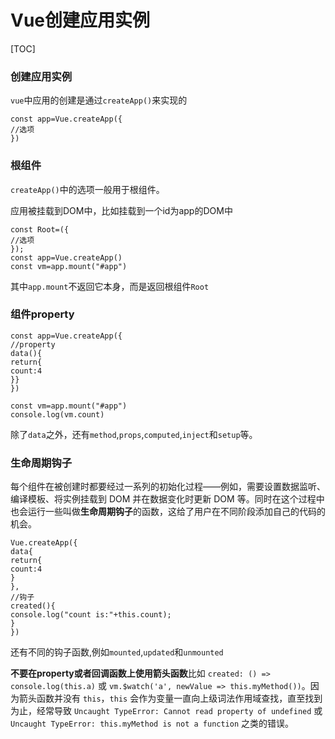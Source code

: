 # Vue创建应用实例



[TOC]

### 创建应用实例

`vue`中应用的创建是通过`createApp()`来实现的

```
const app=Vue.createApp({
//选项
})
```

### 根组件

`createApp()`中的选项一般用于根组件。

应用被挂载到DOM中，比如挂载到一个id为app的DOM中

```
const Root=({
//选项
});
const app=Vue.createApp()
const vm=app.mount("#app")
```

其中`app.mount`不返回它本身，而是返回根组件`Root`

### 组件property

```
const app=Vue.createApp({
//property
data(){
return{
count:4
}}
})

const vm=app.mount("#app")
console.log(vm.count)
```

除了`data`之外，还有`method`,`props`,`computed`,`inject`和`setup`等。

### 生命周期钩子

每个组件在被创建时都要经过一系列的初始化过程——例如，需要设置数据监听、编译模板、将实例挂载到 DOM 并在数据变化时更新 DOM 等。同时在这个过程中也会运行一些叫做**生命周期钩子**的函数，这给了用户在不同阶段添加自己的代码的机会。

```
Vue.createApp({
data{
return{
count:4
}
},
//钩子
created(){
console.log("count is:"+this.count);
}
})
```

还有不同的钩子函数,例如`mounted`,`updated`和`unmounted`

**不要在property或者回调函数上使用箭头函数**比如 `created: () => console.log(this.a)` 或 `vm.$watch('a', newValue => this.myMethod())`。因为箭头函数并没有 `this`，`this` 会作为变量一直向上级词法作用域查找，直至找到为止，经常导致 `Uncaught TypeError: Cannot read property of undefined` 或 `Uncaught TypeError: this.myMethod is not a function` 之类的错误。
